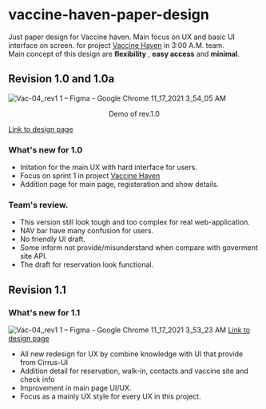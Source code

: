 # vaccine-haven-paper-design
Just paper design for Vaccine haven. Main focus on UX and basic UI interface on screen. for project [Vaccine Haven](https://github.com/3-00AM/vaccine-haven) in 3:00 A.M. team.         
Main concept of this design are **flexibility** , **easy access** and **minimal**.     


## Revision 1.0 and 1.0a
![Vac-04_rev1 1 – Figma - Google Chrome 11_17_2021 3_54_05 AM](https://user-images.githubusercontent.com/73125941/142064367-171c2358-d8c1-4d5f-a5ac-7c2dca069e45.png)           
<div align="center"> Demo of rev.1.0</div>                                  

[Link to design page](https://www.figma.com/file/DlSmDsfbqwf7iZ7DeSwaLe/Vac-04_rev1.0a?node-id=0%3A1)
### What's new for 1.0
- Initation for the main UX with hard interface for users.
- Focus on sprint 1 in project [Vaccine Haven](https://github.com/3-00AM/vaccine-haven)
- Addition page for main page, registeration and show details.                       

### Team's review.
- This version still look tough and too complex for real web-application.
- NAV bar have many confusion for users.
- No friendly UI draft.
- Some inform not provide/misunderstand when compare with goverment site API.
- The draft for reservation look functional.


## Revision 1.1                  
### What's new for 1.1     
![Vac-04_rev1 1 – Figma - Google Chrome 11_17_2021 3_53_23 AM](https://user-images.githubusercontent.com/73125941/142064253-b811ce3f-5fc3-40f2-92a6-8ab36851ebd1.png)
[Link to design page](https://www.figma.com/file/3K08YhVLDhfrlyWDWdgoMm/Vac-04_rev1.1)
- All new redesign for UX by combine knowledge with UI that provide from Cirrus-UI
- Addition detail for reservation, walk-in, contacts and vaccine site and check info
- Improvement in main page UI/UX.        
- Focus as a mainly UX style for every UX in this project.          
